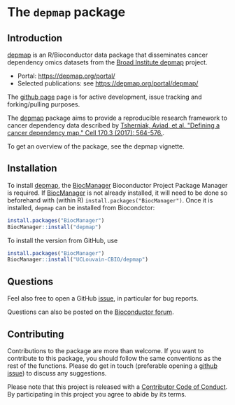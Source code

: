# The `depmap` package

## Introduction

[depmap](https://github.com/UCLouvain-CBIO/depmap/) is an
R/Bioconductor data package that disseminates cancer dependency omics
datasets from the [Broad Institute
depmap](https://depmap.org/portal/download/) project.

<!-- As the DepMap -->
<!-- screening efforts continue, the -->
<!-- [depmap](https://github.com/UCLouvain-CBIO/depmap/) package will -->
<!-- updated on a quarterly basis, in line with the Broad Institute -->
<!-- [depmap](https://depmap.org/portal/download/) cancer dependency -->
<!-- mapping initiative. -->

- Portal: https://depmap.org/portal/
- Selected publications: see https://depmap.org/portal/depmap/

The [github page](https://github.com/UCLouvain-CBIO/depmap) page is
for active development, issue tracking and forking/pulling purposes.

The [depmap](https://github.com/UCLouvain-CBIO/depmap/) package aims
to provide a reproducible research framework to cancer dependency data
described by [Tsherniak, Aviad, et al. "Defining a cancer dependency
map." Cell 170.3 (2017):
564-576.](https://www.ncbi.nlm.nih.gov/pubmed/28753430).

To get an overview of the package, see the depmap vignette.

## Installation

To install [depmap](https://github.com/UCLouvain-CBIO/depmap/), the
[BiocManager](https://cran.r-project.org/web/packages/BiocManager/index.html)
Bioconductor Project Package Manager is required. If
[BiocManager](https://cran.r-project.org/web/packages/BiocManager/index.html)
is not already installed, it will need to be done so beforehand with
(within R) `install.packages("BiocManager")`. Once it is installed,
`depmap` can be installed from Biocondctor:

```r
install.packages("BiocManager")
BiocManager::install("depmap")
```

To install the version from GitHub, use

```r
install.packages("BiocManager")
BiocManager::install("UCLouvain-CBIO/depmap")
```

## Questions

Feel also free to open a GitHub
[issue](https://github.com/UCLouvain-CBIO/depmap/issues), in
particular for bug reports.

Questions can also be posted on the [Bioconductor
forum](https://support.bioconductor.org/).

## Contributing

Contributions to the package are more than welcome. If you want to
contribute to this package, you should follow the same conventions as
the rest of the functions. Please do get in touch (preferable opening
a [github issue](https://github.com/UCLouvain-CBIO/depmap/issues/)) to
discuss any suggestions.

Please note that this project is released with a [Contributor Code of
Conduct](https://github.com/UCLouvain-CBIO/depmap/blob/master/CONDUCT.md).
By participating in this project you agree to abide by its terms.

